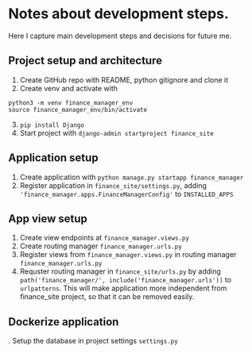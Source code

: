 # Notes about development steps.
Here I capture main development steps and decisions for future me.

## Project setup and architecture
1. Create GitHub repo with README, python gitignore and clone it
2. Create venv and activate with 

```
python3 -m venv finance_manager_env
source finance_manager_env/bin/activate
```
3. `pip install Django`
4. Start project with `django-admin startproject finance_site`

## Application setup
1. Create application with `python manage.py startapp finance_manager`
2. Register application in `finance_site/settings.py`, adding `'finance_manager.apps.FinanceManagerConfig'` to `INSTALLED_APPS`

## App view setup
1. Create view endpoints at `finance_manager.views.py`
2. Create routing manager `finance_manager.urls.py`
3. Register views from `finance_manager.views.py` in routing manager `finance_manager.urls.py`
2. Requster routing manager in `finance_site/urls.py` by adding `path('finance_manager/', include('finance_manager.urls'))` to `urlpatterns`. This will make application more independent from finance_site project, so that it can be removed easily.

## Dockerize application

. Setup the database in project settings `settings.py`